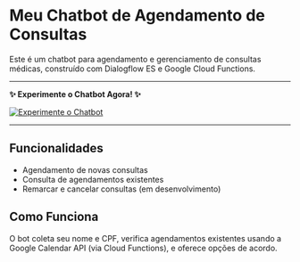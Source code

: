 # Meu Chatbot de Agendamento de Consultas

Este é um chatbot para agendamento e gerenciamento de consultas médicas, construído com Dialogflow ES e Google Cloud Functions.

---

**✨ Experimente o Chatbot Agora! ✨**

[![Experimente o Chatbot](https://img.shields.io/badge/Acessar_Chatbot-28A745?style=for-the-badge&logo=github&logoColor=white)]([https://luizaaca.github.io/bot-agendamento-dialogflow/](https://chat-bot-ng-197322431493.southamerica-east1.run.app/))

---

## Funcionalidades
- Agendamento de novas consultas
- Consulta de agendamentos existentes
- Remarcar e cancelar consultas (em desenvolvimento)

## Como Funciona
O bot coleta seu nome e CPF, verifica agendamentos existentes usando a Google Calendar API (via Cloud Functions), e oferece opções de acordo.
